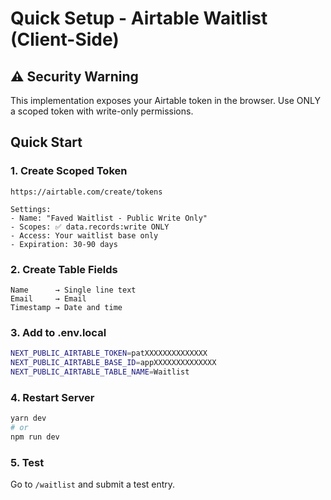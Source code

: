 # Quick Setup - Airtable Waitlist (Client-Side)

## ⚠️ Security Warning

This implementation exposes your Airtable token in the browser. Use ONLY a scoped token with write-only permissions.

## Quick Start

### 1. Create Scoped Token

```
https://airtable.com/create/tokens

Settings:
- Name: "Faved Waitlist - Public Write Only"
- Scopes: ✅ data.records:write ONLY
- Access: Your waitlist base only
- Expiration: 30-90 days
```

### 2. Create Table Fields

```
Name      → Single line text
Email     → Email
Timestamp → Date and time
```

### 3. Add to .env.local

```bash
NEXT_PUBLIC_AIRTABLE_TOKEN=patXXXXXXXXXXXXXX
NEXT_PUBLIC_AIRTABLE_BASE_ID=appXXXXXXXXXXXXXX
NEXT_PUBLIC_AIRTABLE_TABLE_NAME=Waitlist
```

### 4. Restart Server

```bash
yarn dev
# or
npm run dev
```

### 5. Test

Go to `/waitlist` and submit a test entry.
